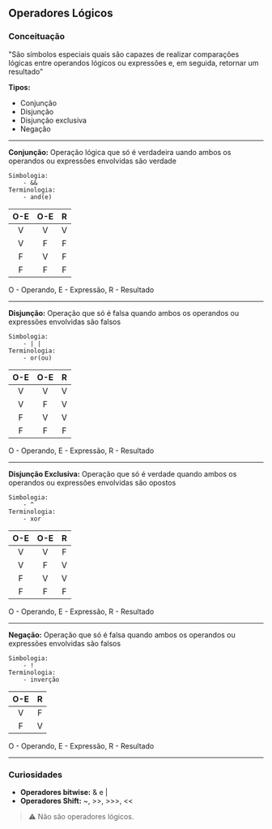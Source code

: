 ## Operadores Lógicos
### Conceituação
"São símbolos especiais quais são capazes de realizar comparações lógicas entre operandos lógicos ou expressões e, em seguida, retornar um resultado"

**Tipos:**
- Conjunção
- Disjunção
- Disjunção exclusiva
- Negação
---
**Conjunção:** Operação lógica que só é verdadeira uando ambos os operandos ou expressões envolvidas são verdade

	Simbologia:
		- &&
	Terminologia:
		- and(e)

| O-E | O-E | R |
|    :----:   |    :----:   |    :----:   |
| V | V | V |
| V | F | F |
| F | V | F |
| F | F | F |
O - Operando, E - Expressão, R - Resultado

---
**Disjunção:** Operação que só é falsa quando ambos os operandos ou expressões envolvidas são falsos

	Simbologia:
		- | |
	Terminologia:
		- or(ou)

| O-E | O-E | R |
|    :----:   |    :----:   |    :----:   |
| V | V | V |
| V | F | V |
| F | V | V |
| F | F | F |
O - Operando, E - Expressão, R - Resultado

---
**Disjunção Exclusiva:** Operação que só é verdade quando ambos os operandos ou expressões envolvidas são opostos

	Simbologia:
		- ^
	Terminologia:
		- xor

| O-E | O-E | R |
|    :----:   |    :----:   |    :----:   |
| V | V | F |
| V | F | V |
| F | V | V |
| F | F | F |
O - Operando, E - Expressão, R - Resultado

---
**Negação:** Operação que só é falsa quando ambos os operandos ou expressões envolvidas são falsos

	Simbologia:
		- !
	Terminologia:
		- inverção

| O-E | R |
|    :----:   |    :----:   |
| V | F |
| F | V |
O - Operando, E - Expressão, R - Resultado

---
### Curiosidades
- **Operadores bitwise:** & e |
- **Operadores Shift:** ~, >>, >>>, <<

>	:warning:
>Não são operadores lógicos.